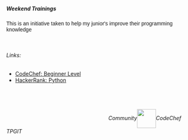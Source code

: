 ##### Weekend Trainings

<p style="font-family: Arial">This is an initiative taken to help my junior's improve their programming knowledge</p>

<br/>

###### Links:
 * <a href="https://www.codechef.com/problems/school/">CodeChef: Beginner Level </a>
 * <a href="https://www.hackerrank.com/domains/python">HackerRank: Python</a>
  
  <br/><br/>

######  &nbsp;&emsp;&emsp;&emsp;&emsp;&emsp;&emsp;&emsp;&emsp;&emsp;&emsp;&emsp;&emsp;&emsp;&emsp;&emsp;&emsp;&emsp;&emsp;&emsp;Community<img src="https://media.giphy.com/media/1S9kD6xm4601O/giphy.gif" width='50' height='50' align="center" >CodeChef TPGIT
